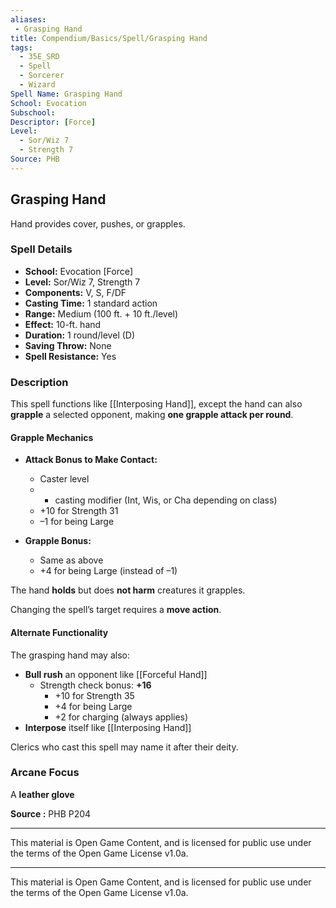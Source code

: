 ```yaml
---
aliases:
 - Grasping Hand
title: Compendium/Basics/Spell/Grasping Hand
tags:  
  - 35E_SRD  
  - Spell  
  - Sorcerer  
  - Wizard  
Spell Name: Grasping Hand
School: Evocation
Subschool: 
Descriptor: [Force]
Level:  
  - Sor/Wiz 7  
  - Strength 7  
Source: PHB
---
```


## Grasping Hand

Hand provides cover, pushes, or grapples.

### Spell Details

- **School:** Evocation [Force]  
- **Level:** Sor/Wiz 7, Strength 7  
- **Components:** V, S, F/DF  
- **Casting Time:** 1 standard action  
- **Range:** Medium (100 ft. + 10 ft./level)  
- **Effect:** 10-ft. hand  
- **Duration:** 1 round/level (D)  
- **Saving Throw:** None  
- **Spell Resistance:** Yes  

### Description

This spell functions like [[Interposing Hand]], except the hand can also **grapple** a selected opponent, making **one grapple attack per round**.

#### Grapple Mechanics

- **Attack Bonus to Make Contact:**  
  - Caster level  
  - + casting modifier (Int, Wis, or Cha depending on class)  
  - +10 for Strength 31  
  - –1 for being Large  

- **Grapple Bonus:**  
  - Same as above  
  - +4 for being Large (instead of –1)

The hand **holds** but does **not harm** creatures it grapples.

Changing the spell’s target requires a **move action**.

#### Alternate Functionality

The grasping hand may also:
- **Bull rush** an opponent like [[Forceful Hand]]  
  - Strength check bonus: **+16**  
    - +10 for Strength 35  
    - +4 for being Large  
    - +2 for charging (always applies)  
- **Interpose** itself like [[Interposing Hand]]

Clerics who cast this spell may name it after their deity.

### Arcane Focus

A **leather glove**



**Source :** PHB P204

---

This material is Open Game Content, and is licensed for public use under  
the terms of the Open Game License v1.0a.

---

This material is Open Game Content, and is licensed for public use under the terms of the Open Game License v1.0a.
